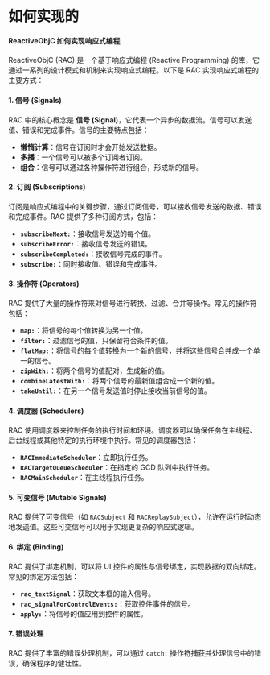 # 如何实现的

#### ReactiveObjC 如何实现响应式编程

ReactiveObjC (RAC) 是一个基于响应式编程 (Reactive Programming) 的库，它通过一系列的设计模式和机制来实现响应式编程。以下是 RAC 实现响应式编程的主要方式：

#### 1. **信号 (Signals)**

RAC 中的核心概念是 **信号 (Signal)**，它代表一个异步的数据流。信号可以发送值、错误和完成事件。信号的主要特点包括：

* **懒惰计算**：信号在订阅时才会开始发送数据。
* **多播**：一个信号可以被多个订阅者订阅。
* **组合**：信号可以通过各种操作符进行组合，形成新的信号。

#### 2. **订阅 (Subscriptions)**

订阅是响应式编程中的关键步骤，通过订阅信号，可以接收信号发送的数据、错误和完成事件。RAC 提供了多种订阅方式，包括：

* **`subscribeNext:`**：接收信号发送的每个值。
* **`subscribeError:`**：接收信号发送的错误。
* **`subscribeCompleted:`**：接收信号完成的事件。
* **`subscribe:`**：同时接收值、错误和完成事件。

#### 3. **操作符 (Operators)**

RAC 提供了大量的操作符来对信号进行转换、过滤、合并等操作。常见的操作符包括：

* **`map:`**：将信号的每个值转换为另一个值。
* **`filter:`**：过滤信号的值，只保留符合条件的值。
* **`flatMap:`**：将信号的每个值转换为一个新的信号，并将这些信号合并成一个单一的信号。
* **`zipWith:`**：将两个信号的值配对，生成新的值。
* **`combineLatestWith:`**：将两个信号的最新值组合成一个新的值。
* **`takeUntil:`**：在另一个信号发送值时停止接收当前信号的值。

#### 4. **调度器 (Schedulers)**

RAC 使用调度器来控制任务的执行时间和环境。调度器可以确保任务在主线程、后台线程或其他特定的执行环境中执行。常见的调度器包括：

* **`RACImmediateScheduler`**：立即执行任务。
* **`RACTargetQueueScheduler`**：在指定的 GCD 队列中执行任务。
* **`RACMainScheduler`**：在主线程执行任务。

#### 5. **可变信号 (Mutable Signals)**

RAC 提供了可变信号（如 `RACSubject` 和 `RACReplaySubject`），允许在运行时动态地发送值。这些可变信号可以用于实现更复杂的响应式逻辑。

#### 6. **绑定 (Binding)**

RAC 提供了绑定机制，可以将 UI 控件的属性与信号绑定，实现数据的双向绑定。常见的绑定方法包括：

* **`rac_textSignal`**：获取文本框的输入信号。
* **`rac_signalForControlEvents:`**：获取控件事件的信号。
* **`apply:`**：将信号的值应用到控件的属性。

#### 7. **错误处理**

RAC 提供了丰富的错误处理机制，可以通过 `catch:` 操作符捕获并处理信号中的错误，确保程序的健壮性。
